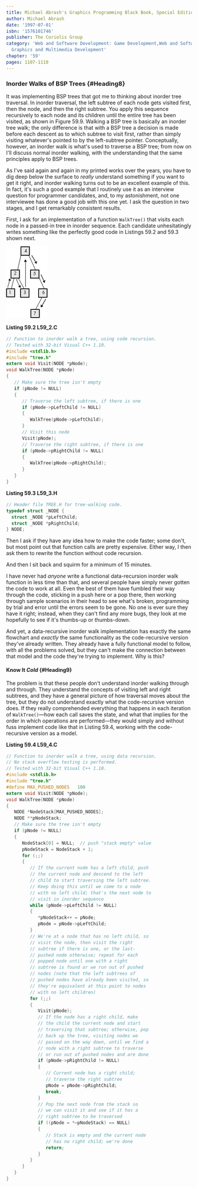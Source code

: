 ```yaml
---
title: Michael Abrash's Graphics Programming Black Book, Special Edition
author: Michael Abrash
date: '1997-07-01'
isbn: '1576101746'
publisher: The Coriolis Group
category: 'Web and Software Development: Game Development,Web and Software Development:
  Graphics and Multimedia Development'
chapter: '59'
pages: 1107-1110
---
```


### Inorder Walks of BSP Trees {#Heading8}

It was implementing BSP trees that got me to thinking about inorder tree
traversal. In inorder traversal, the left subtree of each node gets
visited first, then the node, and then the right subtree. You apply this
sequence recursively to each node and its children until the entire tree
has been visited, as shown in Figure 59.9. Walking a BSP tree is
basically an inorder tree walk; the only difference is that with a BSP
tree a decision is made before each descent as to which subtree to visit
first, rather than simply visiting whatever's pointed to by the
left-subtree pointer. Conceptually, however, an inorder walk is what's
used to traverse a BSP tree; from now on I'll discuss normal inorder
walking, with the understanding that the same principles apply to BSP
trees.

As I've said again and again in my printed works over the years, you
have to dig deep below the surface to *really* understand something if
you want to get it right, and inorder walking turns out to be an
excellent example of this. In fact, it's such a good example that I
routinely use it as an interview question for programmer candidates,
and, to my astonishment, not one interviewee has done a good job with
this one yet. I ask the question in two stages, and I get remarkably
consistent results.

First, I ask for an implementation of a function `WalkTree()` that
visits each node in a passed-in tree in inorder sequence. Each candidate
unhesitatingly writes something like the perfectly good code in Listings
59.2 and 59.3 shown next.

![**Figure 59.9**  *An inorder walk of a BSP tree.*](images/59-09.jpg)

**Listing 59.2 L59\_2.C**

```c
// Function to inorder walk a tree, using code recursion.
// Tested with 32-bit Visual C++ 1.10.
#include <stdlib.h>
#include "tree.h"
extern void Visit(NODE *pNode);
void WalkTree(NODE *pNode)
{
   // Make sure the tree isn't empty
   if (pNode != NULL)
   {
      // Traverse the left subtree, if there is one
      if (pNode->pLeftChild != NULL)
      {
         WalkTree(pNode->pLeftChild);
      }
      // Visit this node
      Visit(pNode);
      // Traverse the right subtree, if there is one
      if (pNode->pRightChild != NULL)
      {
         WalkTree(pNode->pRightChild);
      }
   }
}
```

**Listing 59.3 L59\_3.H**

```c
// Header file TREE.H for tree-walking code.
typedef struct _NODE {
  struct _NODE *pLeftChild;
  struct _NODE *pRightChild;
} NODE;
```

Then I ask if they have any idea how to make the code faster; some
don't, but most point out that function calls are pretty expensive.
Either way, I then ask them to rewrite the function without code
recursion.

And then I sit back and squirm for a minimum of 15 minutes.

I have never had *anyone* write a functional data-recursion inorder walk
function in less time than that, and several people have simply never
gotten the code to work at all. Even the best of them have fumbled their
way through the code, sticking in a push here or a pop there, then
working through sample scenarios in their head to see what's broken,
programming by trial and error until the errors seem to be gone. No one
is ever sure they have it right; instead, when they can't find any more
bugs, they look at me hopefully to see if it's thumbs-up or thumbs-down.

And yet, a data-recursive inorder walk implementation has exactly the
same flowchart and *exactly* the same functionality as the
code-recursive version they've already written. They already have a
fully functional model to follow, with all the problems solved, but they
can't make the connection between that model and the code they're trying
to implement. Why is this?

#### Know It *Cold* {#Heading9}

The problem is that these people don't understand inorder walking
through and through. They understand the concepts of visiting left and
right subtrees, and they have a general picture of how traversal moves
about the tree, but they do not understand exactly what the
code-recursive version does. If they really comprehended everything that
happens in each iteration of `WalkTree()`—how each call saves the
state, and what that implies for the order in which operations are
performed—they would simply and without fuss implement code like that in
Listing 59.4, working with the code-recursive version as a model.

**Listing 59.4 L59\_4.C**

```c
// Function to inorder walk a tree, using data recursion.
// No stack overflow testing is performed.
// Tested with 32-bit Visual C++ 1.10.
#include <stdlib.h>
#include "tree.h"
#define MAX_PUSHED_NODES   100
extern void Visit(NODE *pNode);
void WalkTree(NODE *pNode)
{
   NODE *NodeStack[MAX_PUSHED_NODES];
   NODE **pNodeStack;
   // Make sure the tree isn't empty
   if (pNode != NULL)
   {
      NodeStack[0] = NULL;  // push "stack empty" value
      pNodeStack = NodeStack + 1;
      for (;;)
      {
         // If the current node has a left child, push
         // the current node and descend to the left
         // child to start traversing the left subtree.
         // Keep doing this until we come to a node
         // with no left child; that's the next node to
         // visit in inorder sequence
         while (pNode->pLeftChild != NULL)
         {
            *pNodeStack++ = pNode;
            pNode = pNode->pLeftChild;
         }
         // We're at a node that has no left child, so
         // visit the node, then visit the right
         // subtree if there is one, or the last-
         // pushed node otherwise; repeat for each
         // popped node until one with a right
         // subtree is found or we run out of pushed
         // nodes (note that the left subtrees of
         // pushed nodes have already been visited, so
         // they're equivalent at this point to nodes
         // with no left children)
         for (;;)
         {
            Visit(pNode);
            // If the node has a right child, make
            // the child the current node and start
            // traversing that subtree; otherwise, pop
            // back up the tree, visiting nodes we
            // passed on the way down, until we find a
            // node with a right subtree to traverse
            // or run out of pushed nodes and are done
            if (pNode->pRightChild != NULL)
            {
               // Current node has a right child;
               // traverse the right subtree
               pNode = pNode->pRightChild;
               break;
            }
            // Pop the next node from the stack so
            // we can visit it and see if it has a
            // right subtree to be traversed
            if ((pNode = *—pNodeStack) == NULL)
            {
               // Stack is empty and the current node
               // has no right child; we're done
               return;
            }
         }
      }
   }
}
```
